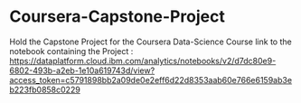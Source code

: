 # Coursera-Capstone-Project
Hold the Capstone Project for the Coursera Data-Science Course
link to the notebook containing the Project : https://dataplatform.cloud.ibm.com/analytics/notebooks/v2/d7dc80e9-6802-493b-a2eb-1e10a619743d/view?access_token=c5791898bb2a09de0e2eff6d22d8353aab60e766e6159ab3eb223fb0858c0229
